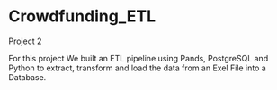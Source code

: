 # Crowdfunding_ETL
Project 2 

For this project We built an ETL pipeline using Pands, PostgreSQL and Python to extract, transform and load the data from an Exel File into a Database.

